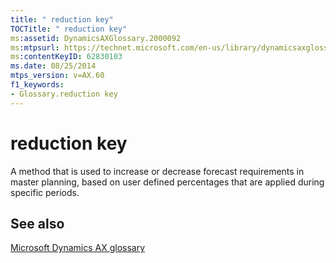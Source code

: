 ```yaml
---
title: " reduction key"
TOCTitle: " reduction key"
ms:assetid: DynamicsAXGlossary.2000092
ms:mtpsurl: https://technet.microsoft.com/en-us/library/dynamicsaxglossary.2000092(v=AX.60)
ms:contentKeyID: 62830103
ms.date: 08/25/2014
mtps_version: v=AX.60
f1_keywords:
- Glossary.reduction key
---
```


# reduction key

A method that is used to increase or decrease forecast requirements in master planning, based on user defined percentages that are applied during specific periods.

## See also

[Microsoft Dynamics AX glossary](glossary/microsoft-dynamics-ax-glossary.md)

  



